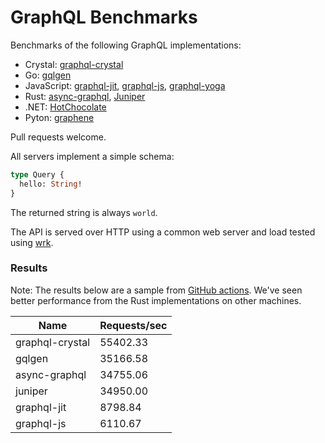 # GraphQL Benchmarks

Benchmarks of the following GraphQL implementations:

* Crystal: [graphql-crystal](https://github.com/graphql-crystal/graphql)
* Go: [gqlgen](https://github.com/99designs/gqlgen)
* JavaScript: [graphql-jit](https://github.com/zalando-incubator/graphql-jit), [graphql-js](https://github.com/graphql/graphql-js), [graphql-yoga](https://github.com/dotansimha/graphql-yoga)
* Rust: [async-graphql](https://github.com/async-graphql/async-graphql), [Juniper](https://github.com/graphql-rust/juniper)
* .NET: [HotChocolate](https://github.com/ChilliCream/hotchocolate)
* Pyton: [graphene](https://github.com/graphql-python/graphene)

Pull requests welcome.

All servers implement a simple schema:

```graphql
type Query {
  hello: String!
}
```

The returned string is always `world`.

The API is served over HTTP using a common web server and load tested using [wrk](https://github.com/wg/wrk).

### Results

Note: The results below are a sample from [GitHub actions](https://github.com/graphql-crystal/benchmarks/actions).
We've seen better performance from the Rust implementations on other machines.


| Name            | Requests/sec |
|-----------------|--------------|
| graphql-crystal | 55402.33     |
| gqlgen          | 35166.58     |
| async-graphql   | 34755.06     |
| juniper         | 34950.00     |
| graphql-jit     | 8798.84      |
| graphql-js      | 6110.67      |
